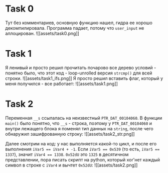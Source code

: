 # Task 0

Тут без комментариев, основную функцию нашел, гидра ее хорошо декомпилировала. Программа падает, потому что `user_input` не аллоцирован.
![[assets/task0.png]]

# Task 1

Я ленивый и просто решил прочитать почарово все дерево условий - понятно было, что этот код - loop-unrolled версия `strcmp()` для всей строки.
![[assets/task1_ifs.png]]
Я просто решил вставить флаг, который у меня получился - все работает:
![[assets/task1.png]]

# Task 2

Переменная `__s` ссылалась на неизвестный `PTR_DAT_00104060`. В функции `main()` было понятно, что `__s` - строка, поэтому у `PTR_DAT_00104060` и внутри лежащего блока я поменял тип данных на `string`, после чего обнаружил зашифрованную строку:
![[assets/task2_str.png]]

Далее смотрим на код: у нас выполняется какой-то цикл, и после его выполнения `iVar5 == iVar4 + -1`. Если `iVar5 == 0x539` (то есть, `iVar5 == 1337`), значит `iVar4 == 1338`.
`0x52dU` это `1325` в десятичном представлении, пора писать скрипт на python, который xor'нет каждый символ в строке с `iVar4` и вычтет `0x52dU`:
![[assets/task2.png]]

